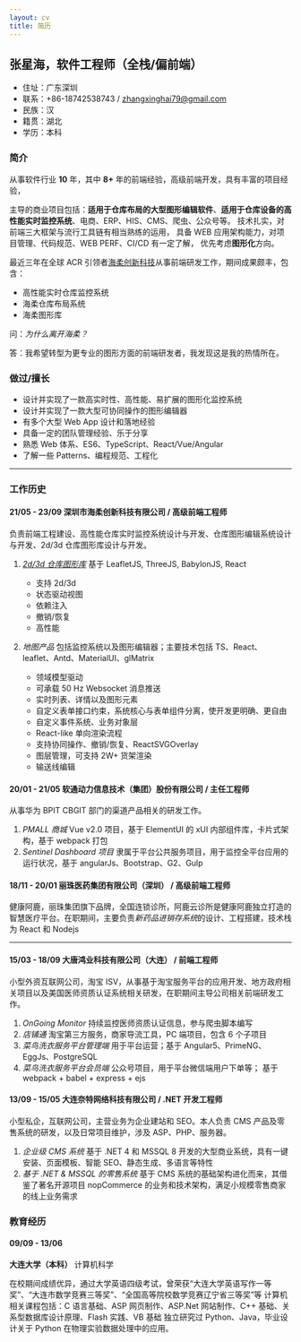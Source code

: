 ```yaml
---
layout: cv
title: 简历
---
```


## 张星海，软件工程师（全栈/偏前端）

- 住址：广东深圳
- 联系：+86-18742538743 / zhangxinghai79@gmail.com
- 民族：汉
- 籍贯：湖北
- 学历：本科

### 简介

从事软件行业 **10** 年，其中 **8+** 年的前端经验，高级前端开发，具有丰富的项目经验，

主导的商业项目包括：**适用于仓库布局的大型图形编辑软件**、**适用于仓库设备的高性能实时监控系统**、电商、ERP、HIS、CMS、爬虫、公众号等。 技术扎实，对前端三大框架与流行工具链有相当熟练的运用， 具备 WEB 应用架构能力，对项目管理、代码规范、WEB PERF、CI/CD 有一定了解， 优先考虑**图形化**方向。

最近三年在全球 ACR 引领者[海柔创新科技](https://www.hairobotics.com/company)从事前端研发工作，期间成果颇丰，包含：

- 高性能实时仓库监控系统
- 海柔仓库布局系统
- 海柔图形库

问：_为什么离开海柔？_

答：我希望转型为更专业的图形方面的前端研发者，我发现这是我的热情所在。

### 做过/擅长

- 设计并实现了一款高实时性、高性能、易扩展的图形化监控系统
- 设计并实现了一款大型可协同操作的图形编辑器
- 有多个大型 Web App 设计和落地经验
- 具备一定的团队管理经验、乐于分享
- 熟悉 Web 体系、ES6、TypeScript、React/Vue/Angular
- 了解一些 Patterns、编程规范、工程化

---

### 工作历史

#### 21/05 - 23/09 深圳市海柔创新科技有限公司 / 高级前端工程师

负责前端工程建设、高性能仓库实时监控系统设计与开发、仓库图形编辑系统设计与开发、2d/3d 仓库图形库设计与开发。

1. _[2d/3d 仓库图形库](https://wik.zhangxinghai.cn)_ 基于 LeafletJS, ThreeJS, BabylonJS, React

   - 支持 2d/3d
   - 状态驱动视图
   - 依赖注入
   - 撤销/恢复
   - 高性能

2. _地图产品_ 包括监控系统以及图形编辑器；主要技术包括 TS、React、leaflet、Antd、MaterialUI、glMatrix

   - 领域模型驱动
   - 可承载 50 Hz Websocket 消息推送
   - 实时列表、详情以及图形元素
   - 自定义表单接口约束，系统核心与表单组件分离，使开发更明确、更自由
   - 自定义事件系统、业务对象层
   - React-like 单向渲染流程
   - 支持协同操作、撤销/恢复、ReactSVGOverlay
   - 图层管理，可支持 2W+ 货架渲染
   - 输送线编辑

#### 20/01 - 21/05 **软通动力信息技术（集团）股份有限公司** / 主任工程师

从事华为 BPIT CBGIT 部门的渠道产品相关的研发工作。

1. _PMALL 商城_ Vue v2.0 项目，基于 ElementUI 的 xUI 内部组件库，卡片式架构，基于 webpack 打包
2. _Sentinel Dashboard 项目_ 隶属于平台公共服务项目，用于监控全平台应用的运行状况，基于 angularJs、Bootstrap、G2、Gulp

#### 18/11 - 20/01 **丽珠医药集团有限公司（深圳）** / 高级前端工程师

健康阿鹿，丽珠集团旗下品牌，全国连锁诊所，阿鹿云诊所是健康阿鹿独立打造的智慧医疗平台。在职期间，主要负责*新药品进销存系统*的设计、工程搭建，技术栈为 React 和 Nodejs

---

#### 15/03 - 18/09 **大唐鸿业科技有限公司（大连）** / 前端工程师

小型外资互联网公司，淘宝 ISV，从事基于淘宝服务平台的应用开发、地方政府相关项目以及美国医师资质认证系统相关研发，在职期间主导公司相关前端研发工作。

1. _OnGoing Monitor_ 持续监控医师资质认证信息，参与爬虫脚本编写
2. _店铺通_ 淘宝第三方服务，商家导流工具，PC 端项目，包含 6 个子项目
3. _菜鸟洗衣服务平台管理端_ 用于平台运营；基于 Angular5、PrimeNG、EggJs、PostgreSQL
4. _菜鸟洗衣服务平台会员端_ 公众号项目，用于平台微信端用户下单等； 基于 webpack + babel + express + ejs

#### 13/09 - 15/05 **大连奈特网络科技有限公司** / .NET 开发工程师

小型私企，互联网公司，主营业务为企业建站和 SEO。本人负责 CMS 产品及零售系统的研发，以及日常项目维护，涉及 ASP、PHP、服务器。

1. _企业级 CMS 系统_ 基于 .NET 4 和 MSSQL 8 开发的大型商业系统，具有一键安装、页面模板、智能 SEO、静态生成、多语言等特性
2. _基于 .NET & MSSQL 的零售系统_ 基于 CMS 系统的基础架构进化而来，其借鉴了著名开源项目 nopCommerce 的业务和技术架构，满足小规模零售商家的线上业务需求

### 教育经历

#### 09/09 - 13/06

**大连大学（本科）** 计算机科学

在校期间成绩优异，通过大学英语四级考试，曾荣获“大连大学英语写作一等奖”、“大连市数学竞赛三等奖”、“全国高等院校数学竞赛辽宁省三等奖”等 计算机相关课程包括：C 语言基础、ASP 网页制作、ASP.Net 网站制作、C++ 基础、关系型数据库设计原理、Flash 实践、VB 基础 独立研究过 Python、Java，毕业设计关于 Python 在物理实验数据处理中的应用。
